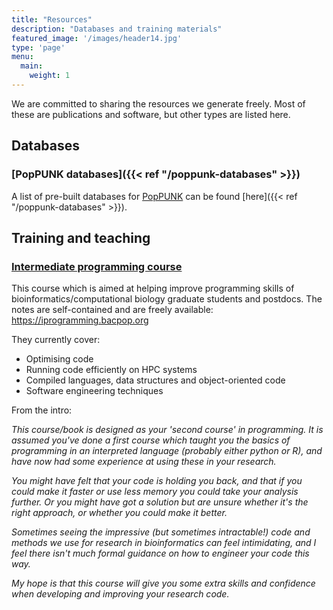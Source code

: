 ```yaml
---
title: "Resources"
description: "Databases and training materials"
featured_image: '/images/header14.jpg'
type: 'page'
menu:
  main:
    weight: 1
---
```

We are committed to sharing the resources we generate freely. Most of these
are publications and software, but other types are listed here.

## Databases

### [PopPUNK databases]({{< ref "/poppunk-databases" >}})

A list of pre-built databases for [PopPUNK](https://poppunk-docs.bacpop.org/) can be found
[here]({{< ref "/poppunk-databases" >}}).

## Training and teaching

### [Intermediate programming course](https://iprogramming.bacpop.org)

This course which is aimed at helping improve programming skills of bioinformatics/computational biology graduate students and postdocs. The notes are self-contained and are freely available:
https://iprogramming.bacpop.org

They currently cover:
- Optimising code
- Running code efficiently on HPC systems
- Compiled languages, data structures and object-oriented code
- Software engineering techniques

From the intro:

_This course/book is designed as your 'second course' in programming. It is assumed you've done a first course which taught you the basics of programming in an interpreted language (probably either python or R), and have now had some experience at using these in your research._

_You might have felt that your code is holding you back, and that if you could make it faster or use less memory you could take your analysis further. Or you might have got a solution but are unsure whether it's the right approach, or whether you could make it better._

_Sometimes seeing the impressive (but sometimes intractable!) code and methods we use for research in bioinformatics can feel intimidating, and I feel there isn't much formal guidance on how to engineer your code this way._

_My hope is that this course will give you some extra skills and confidence when developing and improving your research code._
